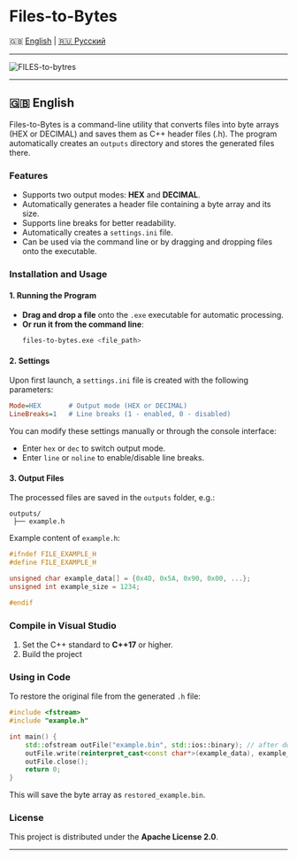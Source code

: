 # Files-to-Bytes

🇬🇧 [English](README.md) | [🇷🇺 Русский](README.RU.md)

---

![FILES-to-bytres](https://github.com/user-attachments/assets/fac37f14-3472-4039-b7d0-7aaa0c711278)

---

## 🇬🇧 English

Files-to-Bytes is a command-line utility that converts files into byte arrays (HEX or DECIMAL) and saves them as C++ header files (.h). The program automatically creates an `outputs` directory and stores the generated files there.

### Features
- Supports two output modes: **HEX** and **DECIMAL**.
- Automatically generates a header file containing a byte array and its size.
- Supports line breaks for better readability.
- Automatically creates a `settings.ini` file.
- Can be used via the command line or by dragging and dropping files onto the executable.

### Installation and Usage

#### 1. Running the Program
- **Drag and drop a file** onto the `.exe` executable for automatic processing.
- **Or run it from the command line**:
  ```sh
  files-to-bytes.exe <file_path>
  ```

#### 2. Settings
Upon first launch, a `settings.ini` file is created with the following parameters:
```ini
Mode=HEX       # Output mode (HEX or DECIMAL)
LineBreaks=1   # Line breaks (1 - enabled, 0 - disabled)
```
You can modify these settings manually or through the console interface:
- Enter `hex` or `dec` to switch output mode.
- Enter `line` or `noline` to enable/disable line breaks.

#### 3. Output Files
The processed files are saved in the `outputs` folder, e.g.:
```
outputs/
 ├── example.h
```
Example content of `example.h`:
```cpp
#ifndef FILE_EXAMPLE_H
#define FILE_EXAMPLE_H

unsigned char example_data[] = {0x4D, 0x5A, 0x90, 0x00, ...};
unsigned int example_size = 1234;

#endif
```
### Compile in Visual Studio
1. Set the C++ standard to **C++17** or higher.
2. Build the project

### Using in Code
To restore the original file from the generated `.h` file:
```cpp
#include <fstream>
#include "example.h"

int main() {
    std::ofstream outFile("example.bin", std::ios::binary); // after dot place format of the file
    outFile.write(reinterpret_cast<const char*>(example_data), example_size);
    outFile.close();
    return 0;
}
```
This will save the byte array as `restored_example.bin`.

### License
This project is distributed under the **Apache License 2.0**.

---
